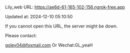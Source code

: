 Lily_web URL: https://ae6d-61-165-102-156.ngrok-free.app

Updated at: 2024-12-10 05:10:50

If you cannot open this URL, the server might be down.

Please contact: 

goley04@foxmail.com Or Wechat:GL_yeaH